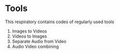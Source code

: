 # Tools
This respiratory contains codes of regularly used tools

1. Images to Videos
2. Videos to Images
3. Separate Audio from Video
4. Audio Video combining
